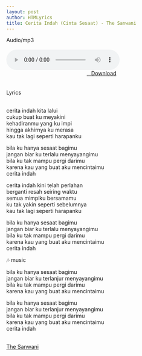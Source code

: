 ```yaml
---
layout: post
author: HTMLyrics
title: Cerita Indah (Cinta Sesaat) - The Sanwani
---
```


<div class="htl">Audio/mp3</div><br />

<audio class='js-player' style="--plyr-color-main: #212121;" controls>
<source src="https://drive.google.com/uc?authuser=0&id=1W9-Bcw-V42G_2mltfUg96npHxVOiop3a&export=download" type="audio/mp3">
</audio><br />

<center>
<a href="/download/ceritaindah-cintasesaat-thesanwani" class="hbt"><i class="fa fa-chevron-down" aria-hidden="true"></i>&nbsp; &nbsp;Download</a>
</center><br />
<br />

<div class="htl">Lyrics</div><br />

cerita indah kita lalui<br />
cukup buat ku meyakini<br />
kehadiranmu yang ku impi<br />
hingga akhirnya ku merasa<br />
kau tak lagi seperti harapanku<br />
 
bila ku hanya sesaat bagimu<br />
jangan biar ku terlalu menyayangimu<br />
bila ku tak mampu pergi darimu<br />
karena kau yang buat aku mencintaimu<br />
cerita indah<br />
 
cerita indah kini telah perlahan<br />
berganti resah seiring waktu<br />
semua mimpiku bersamamu<br />
ku tak yakin seperti sebelumnya<br />
kau tak lagi seperti harapanku<br />

bila ku hanya sesaat bagimu<br />
jangan biar ku terlalu menyayangimu<br />
bila ku tak mampu pergi darimu<br />
karena kau yang buat aku mencintaimu<br />
cerita indah<br />

🎶 music<br />

bila ku hanya sesaat bagimu<br />
jangan biar ku terlanjur menyayangimu<br />
bila ku tak mampu pergi darimu<br />
karena kau yang buat aku mencintaimu<br />

bila ku hanya sesaat bagimu<br />
jangan biar ku terlanjur menyayangimu<br />
bila ku tak mampu pergi darimu<br />
karena kau yang buat aku mencintaimu<br />
cerita indah<br />
<br />

<i class="fa fa-hashtag" aria-hidden="true"></i>
<a href="/artist/thesanwani">The Sanwani</a>
